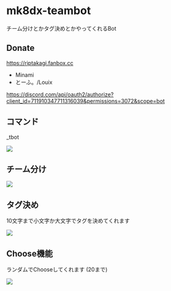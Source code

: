 # mk8dx-teambot
チーム分けとかタグ決めとかやってくれるBot

## Donate
https://riptakagi.fanbox.cc
* Minami
* とーふ。/Louix 

https://discord.com/api/oauth2/authorize?client_id=711910347711316039&permissions=3072&scope=bot

## コマンド

_tbot

![](https://i.imgur.com/U0IfrkT.png)

## チーム分け

![](https://i.imgur.com/YdbDlEu.png)

## タグ決め

10文字まで小文字か大文字でタグを決めてくれます

![](https://i.imgur.com/vuGWVAZ.png)

## Choose機能

ランダムでChooseしてくれます (20まで)

![](https://i.imgur.com/XGH1djb.png)
